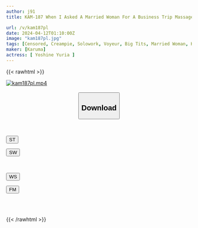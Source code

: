 ```yaml
---
author: j91
title: KAM-187 When I Asked A Married Woman For A Business Trip Massage To Cry, She Said, ``Don't Tell The Store...'' The Whole Story Of How She Let Me Have Sex With Her [10 Voyeur Cameras] 2 Yuria Yoshine

url: /v/kam187pl
date: 2024-04-12T01:10:00Z
image: "kam187pl.jpg"
tags: [Censored, Creampie, Solowork, Voyeur, Big Tits, Married Woman, Huge Butt	]
maker: [Karuma]
actress: [ Yoshine Yuria ]
---
```



{{< rawhtml >}}

<div class="video" data-videoid="yPrqw2JeblT1DkZ">
    <a href="javascript:;">
        <img src="/v/kam187pl/kam187pl.jpg" width="WIDTH" height="HEIGHT" alt="kam187pl.mp4" loading="lazy">
    </a>
</div>

<script type="text/javascript" src="https://j91.asia/asset/on-demand-st.js"></script>

<br>
  <link rel="stylesheet" href="https://j91.asia/asset/bs5.css">
  
  <center>
  <button class="btn btn-primary" type="button" data-bs-toggle="collapse" data-bs-target=".multi-collapse" aria-expanded="false" aria-controls="multiCollapseExample1 multiCollapseExample2"><h2>Download</h2></button></center>
</p>
<div class="row">
  <div class="col">
    <div class="collapse multi-collapse" id="multiCollapseExample1">
      <div class="card card-body">
	      	      <br>
<div class="buttons">  
<p><a href="https://streamtape.to/v/yPrqw2JeblT1DkZ" target="_blank"><button class="btn-hover color-3"><i class="fa fa-download"></i> ST</button></a></p>
<p><a href="https://asnwish.com/6l2815by5y4o" target="_blank"><button class="btn-hover color-2"><i class="fa fa-download"></i> SW</button></a></p></div>
    </div>
  </div>
</div>
  <div class="col">
    <div class="collapse multi-collapse" id="multiCollapseExample2">
      <div class="card card-body">
	      <br>
<div class="buttons">
<p><a href="https://wolfstream.tv/urlwh3rwxgml"><button class="btn-hover color-9"><i class="fa fa-download"></i> WS</button></a></p>
<p><a href="https://filemoon.sx/d/68svfuzyjsgv"><button class="btn-hover color-8"><i class="fa fa-download"></i> FM</button></a></p></div>
<br><br>
      </div>
    </div>
  </div>
</div>

{{< /rawhtml >}}